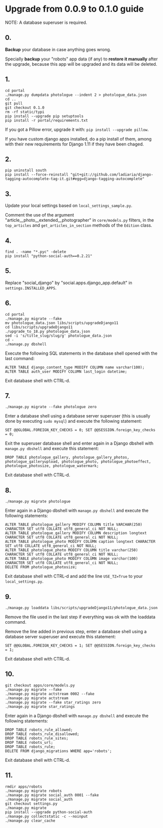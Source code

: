 # Upgrade from 0.0.9 to 0.1.0 guide

NOTE: A database superuser is required.

## 0.

**Backup** your database in case anything goes wrong.

Specially **backup** your "robots" app data (if any) to **restore it manually** after the upgrade, because this app will be upgraded and its data will be deleted.

## 1.

```
cd portal
./manage.py dumpdata photologue --indent 2 > photologue_data.json
cd ..
git pull
git checkout 0.1.0
rm -rf static/typi
pip install --upgrade pip setuptools
pip install -r portal/requirements.txt
```

If you got a Pillow error, upgrade it with: `pip install --upgrade pillow`.

If you have custom django apps installed, do a pip install of them, among with their new requirements for Django 1.11 if they have been chaged.

## 2.

```
pip uninstall south
pip install --force-reinstall "git+git://github.com/ladiaria/django-tagging-autocomplete-tag-it.git#egg=django-tagging-autocomplete"
```

## 3.

Update your local settings based on `local_settings_sample.py`.

Comment the use of the argument "article__photo__extended__photographer" in `core/models.py` filters, in the `top_articles` and `get_articles_in_section` methods of the `Edition` class.

## 4.

```
find . -name "*.pyc" -delete
pip install "python-social-auth==0.2.21"
```

## 5.

Replace "social_django" by "social.apps.django_app.default" in `settings.INSTALLED_APPS`.

## 6.

```
cd portal
./manage.py migrate --fake
mv photologue_data.json libs/scripts/upgradeDjango11
cd libs/scripts/upgradeDjango11
./upgrade_to_18.py photologue_data.json
sed -i 's/title_slug/slug/g' photologue_data.json
cd -
./manage.py dbshell
```

Execute the following SQL statements in the database shell opened with the last command:

```
ALTER TABLE django_content_type MODIFY COLUMN name varchar(100);
ALTER TABLE auth_user MODIFY COLUMN last_login datetime;
```

Exit database shell with CTRL-d.

## 7.

```
./manage.py migrate --fake photologue zero
```

Enter a database shell using a database server superuser (this is usually done by executing `sudo mysql`) and execute the following statement:

`SET @@GLOBAL.FOREIGN_KEY_CHECKS = 0; SET @@SESSION.foreign_key_checks = 0;`

Exit the superuser database shell and enter again in a Django dbshell with `manage.py dbshell` and execute this statement:

`DROP TABLE photologue_gallery, photologue_gallery_photos, photologue_galleryupload, photologue_photo, photologue_photoeffect, photologue_photosize, photologue_watermark;`

Exit database shell with CTRL-d.

## 8.

```
./manage.py migrate photologue
```

Enter again in a Django dbshell with `manage.py dbshell` and execute the following statements:

```
ALTER TABLE photologue_gallery MODIFY COLUMN title VARCHAR(250) CHARACTER SET utf8 COLLATE utf8_general_ci NOT NULL;
ALTER TABLE photologue_gallery MODIFY COLUMN description longtext CHARACTER SET utf8 COLLATE utf8_general_ci NOT NULL;
ALTER TABLE photologue_photo MODIFY COLUMN caption longtext CHARACTER SET utf8 COLLATE utf8_general_ci NOT NULL;
ALTER TABLE photologue_photo MODIFY COLUMN title varchar(250) CHARACTER SET utf8 COLLATE utf8_general_ci NOT NULL;
ALTER TABLE photologue_photo MODIFY COLUMN image varchar(100) CHARACTER SET utf8 COLLATE utf8_general_ci NOT NULL;
DELETE FROM photologue_photosize;
```

Exit database shell with CTRL-d and add the line `USE_TZ=True` to your `local_settings.py`.

## 9.

```
./manage.py loaddata libs/scripts/upgradeDjango11/photologue_data.json
```

Remove the file used in the last step if everything was ok with the loaddata command.

Remove the line added in previous step, enter a database shell using a database server superuser and execute this statement:

`SET @@GLOBAL.FOREIGN_KEY_CHECKS = 1; SET @@SESSION.foreign_key_checks = 1;`

Exit database shell with CTRL-d.

## 10.

```
git checkout apps/core/models.py
./manage.py migrate --fake
./manage.py migrate actstream 0002 --fake
./manage.py migrate actstream
./manage.py migrate --fake star_ratings zero
./manage.py migrate star_ratings
```

Enter again in a Django dbshell with `manage.py dbshell` and execute the following statements:

```
DROP TABLE robots_rule_allowed;
DROP TABLE robots_rule_disallowed;
DROP TABLE robots_rule_sites;
DROP TABLE robots_url;
DROP TABLE robots_rule;
DELETE FROM django_migrations WHERE app='robots';
```

Exit database shell with CTRL-d.

## 11.

```
rmdir apps/robots
./manage.py migrate robots
./manage.py migrate social_auth 0001 --fake
./manage.py migrate social_auth
git checkout settings.py
./manage.py migrate
pip install --upgrade python-social-auth
./manage.py collectstatic -c --noinput
./manage.py clear_cache
```
